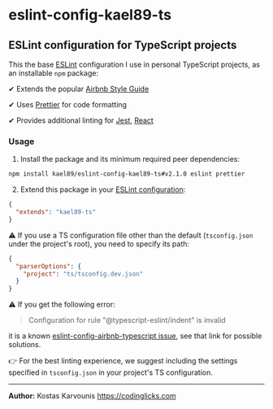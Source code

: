 # eslint-config-kael89-ts

## ESLint configuration for TypeScript projects

This the base [ESLint](https://eslint.org/) configuration I use in personal TypeScript projects, as an installable `npm` package:

✔ Extends the popular [Airbnb Style Guide](https://github.com/airbnb/javascript)

✔ Uses [Prettier](https://prettier.io/) for code formatting

✔ Provides additional linting for [Jest](https://jestjs.io/), [React](https://reactjs.org/)

### Usage

1. Install the package and its minimum required peer dependencies:

```bash
npm install kael89/eslint-config-kael89-ts#v2.1.0 eslint prettier
```

2. Extend this package in your [ESLint configuration](https://eslint.org/docs/user-guide/configuring):

```json
{
  "extends": "kael89-ts"
}
```

⚠️ If you use a TS configuration file other than the default (`tsconfig.json` under the project's root), you need to specify its path:

```json
{
  "parserOptions": {
    "project": "ts/tsconfig.dev.json"
  }
}
```

⚠️ If you get the following error:

> Configuration for rule "@typescript-eslint/indent" is invalid

it is a known [eslint-config-airbnb-typescript issue](https://github.com/iamturns/eslint-config-airbnb-typescript/issues/98#issuecomment-665317214), see that link for possible solutions.

👉 For the best linting experience, we suggest including the settings specified in `tsconfig.json` in your project's TS configuration.

---

**Author:** Kostas Karvounis https://codinglicks.com
